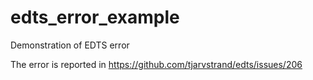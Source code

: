 # edts_error_example
Demonstration of EDTS error

The error is reported in https://github.com/tjarvstrand/edts/issues/206
